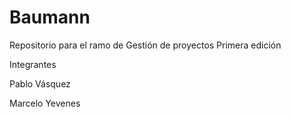 # Baumann
Repositorio para el ramo de Gestión de proyectos 
Primera edición

Integrantes

Pablo Vásquez

Marcelo Yevenes
